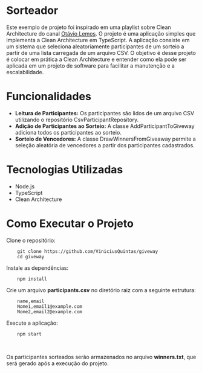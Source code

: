 # Sorteador
Este exemplo de projeto foi inspirado em uma playlist sobre Clean Architecture do canal [Otávio Lemos](https://www.youtube.com/@otaviolemos). O projeto é uma aplicação simples que implementa a Clean Architecture em TypeScript. A aplicação consiste em um sistema que seleciona aleatoriamente participantes de um sorteio a partir de uma lista carregada de um arquivo CSV. O objetivo é desse projeto é colocar em prática a Clean Architecture e entender como ela pode ser aplicada em um projeto de software para facilitar a manutenção e a escalabilidade.

# Funcionalidades
- **Leitura de Participantes:** Os participantes são lidos de um arquivo CSV utilizando o repositório CsvParticipantRepository.
- **Adição de Participantes ao Sorteio:** A classe AddParticipantToGiveway adiciona todos os participantes ao sorteio.
- **Sorteio de Vencedores:** A classe DrawWinnersFromGiveaway permite a seleção aleatória de vencedores a partir dos participantes cadastrados.

# Tecnologias Utilizadas
- Node.js
- TypeScript
- Clean Architecture

# Como Executar o Projeto

Clone o repositório:
```
    git clone https://github.com/ViniciusQuintas/giveway
    cd giveway
```

Instale as dependências:
```
    npm install
```

Crie um arquivo **participants.csv** no diretório raiz com a seguinte estrutura:
```
    name,email
    Nome1,email1@example.com
    Nome2,email2@example.com
```
Execute a aplicação:
```
    npm start
```

<br />

Os participantes sorteados serão armazenados no arquivo **winners.txt**, que será gerado após a execução do projeto.
